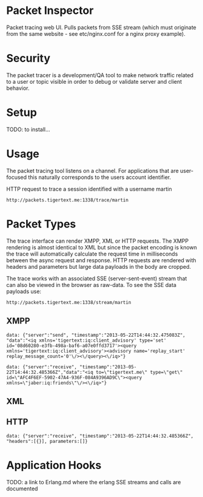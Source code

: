 # Packet Inspector

Packet tracing web UI.  Pulls packets from SSE stream (which must originate from the same website - see etc/nginx.conf for a nginx proxy example).

# Security

The packet tracer is a development/QA tool to make network traffic related to a user or topic visible in order to debug or validate server and client behavior.

# Setup

TODO: to install...

# Usage

The packet tracing tool listens on a channel.  For applications that are user-focused this naturally corresponds to the users account identifier.

HTTP request to trace a session identified with a username martin

```
http://packets.tigertext.me:1338/trace/martin
```


# Packet Types

The trace interface can render XMPP, XML or HTTP requests.  The XMPP rendering is almost identical to XML but since the packet encoding is known the trace will automatically calculate the request time in milliseconds between the async request and response.  HTTP requests are rendered with headers and parameters but large data payloads in the body are cropped.

The trace works with an associated SSE (server-sent-event) stream that can also be viewed in the browser as raw-data.  To see the SSE data payloads use:

```
http://packets.tigertext.me:1338/stream/martin
```

## XMPP


```
data: {"server":"send", "timestamp":"2013-05-22T14:44:32.475083Z", "data":"<iq xmlns='tigertext:iq:client_advisory' type='set' id='08d60280-e3fb-498a-baf6-a07e0ffd3717'><query xmlns='tigertext:iq:client_advisory'><advisory name='replay_start' replay_message_count='0'\/><\/query><\/iq>"}

data: {"server":"receive", "timestamp":"2013-05-22T14:44:32.485366Z","data":"<iq to=\"tigertext.me\" type=\"get\" id=\"AFC4F6EF-5902-47A4-936F-084A9396AD9C\"><query xmlns=\"jaber:iq:friends\"\/><\/iq>"}
```

## XML

## HTTP 

```
data: {"server":"receive", "timestamp":"2013-05-22T14:44:32.485366Z", "headers":[{}], parameters:[]}
```

# Application Hooks

TODO: a link to Erlang.md where the erlang SSE streams and calls are documented
